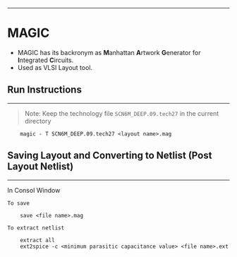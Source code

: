  --- 
# MAGIC
* MAGIC has its backronym as **M**anhattan **A**rtwork **G**enerator for **I**ntegrated **C**ircuits.
* Used as VLSI Layout tool.

## Run Instructions
---
>Note: Keep the technology file `SCN6M_DEEP.09.tech27` in the current directory

```
    magic - T SCN6M_DEEP.09.tech27 <layout name>.mag
```

## Saving Layout and Converting to Netlist (Post Layout Netlist)
---
In Consol Window

`To save`
```
    save <file name>.mag
```
`To extract netlist`
```
    extract all
    ext2spice -c <minimum parasitic capacitance value> <file name>.ext
```
